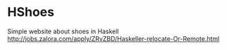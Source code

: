 HShoes
======

Simple website about shoes in Haskell
http://jobs.zalora.com/apply/ZRvZBD/Haskeller-relocate-Or-Remote.html
